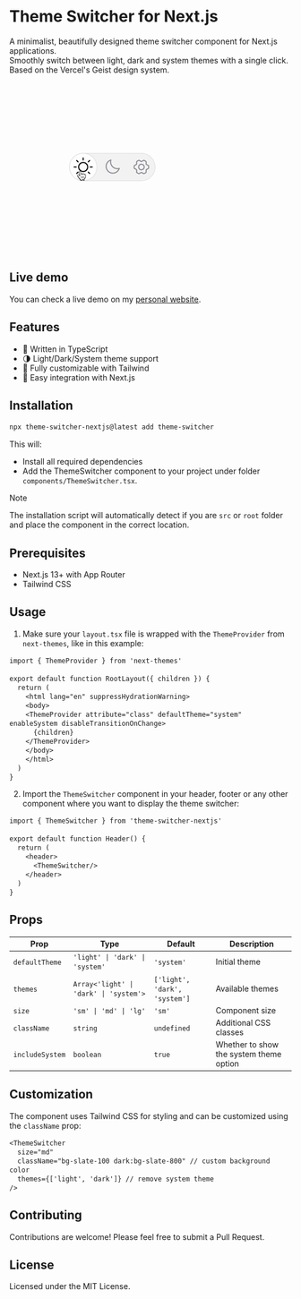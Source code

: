 # Theme Switcher for Next.js

A minimalist, beautifully designed theme switcher component for Next.js applications.\
Smoothly switch between light, dark and system themes with a single click.\
Based on the Vercel's Geist design system.

![Theme Switcher for Next.js](https://github.com/thiagobarbosa/theme-switcher-nextjs/raw/58cded19840fc5a6c69fa5ba9da9e7662550f56d/src/assets/theme-switcher.gif)

## Live demo

You can check a live demo on my [personal website](https://www.thiago.bio/).

## Features

- 💪 Written in TypeScript
- 🌗 Light/Dark/System theme support
- 🎨 Fully customizable with Tailwind
- 🔌 Easy integration with Next.js

## Installation

```bash
npx theme-switcher-nextjs@latest add theme-switcher
```

This will:

- Install all required dependencies
- Add the ThemeSwitcher component to your project under folder `components/ThemeSwitcher.tsx`.


> [!NOTE]
> The installation script will automatically detect if you are `src` or `root` folder and place the component in the correct location.


## Prerequisites

- Next.js 13+ with App Router
- Tailwind CSS

## Usage

1. Make sure your `layout.tsx` file is wrapped with the `ThemeProvider` from `next-themes`, like in this example:

```tsx
import { ThemeProvider } from 'next-themes'

export default function RootLayout({ children }) {
  return (
    <html lang="en" suppressHydrationWarning>
    <body>
    <ThemeProvider attribute="class" defaultTheme="system" enableSystem disableTransitionOnChange>
      {children}
    </ThemeProvider>
    </body>
    </html>
  )
}
```

2. Import the `ThemeSwitcher` component in your header, footer or any other component where you want to display the
   theme switcher:

```tsx
import { ThemeSwitcher } from 'theme-switcher-nextjs'

export default function Header() {
  return (
    <header>
      <ThemeSwitcher/>
    </header>
  )
}
```

## Props

| Prop           | Type                                   | Default                       | Description                           |
|----------------|----------------------------------------|-------------------------------|---------------------------------------|
| `defaultTheme` | `'light' \| 'dark' \| 'system'`        | `'system'`                    | Initial theme                         |
| `themes`       | `Array<'light' \| 'dark' \| 'system'>` | `['light', 'dark', 'system']` | Available themes                      |
| `size`         | `'sm' \| 'md' \| 'lg'`                 | `'sm'`                        | Component size                        |
| `className`    | `string`                               | `undefined`                   | Additional CSS classes                |
| `includeSystem`| `boolean`                              | `true`                        | Whether to show the system theme option|

## Customization

The component uses Tailwind CSS for styling and can be customized using the `className` prop:

```tsx
<ThemeSwitcher
  size="md"
  className="bg-slate-100 dark:bg-slate-800" // custom background color
  themes={['light', 'dark']} // remove system theme
/>
```

## Contributing

Contributions are welcome! Please feel free to submit a Pull Request.

## License

Licensed under the MIT License.
